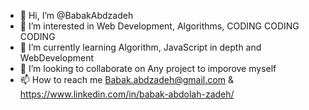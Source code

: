 - 👋 Hi, I’m @BabakAbdzadeh
- 👀 I’m interested in Web Development, Algorithms, CODING CODING CODING 
- 🌱 I’m currently learning Algorithm, JavaScript in depth and WebDevelopment
- 💞️ I’m looking to collaborate on Any project to imporove myself
- 📫 How to reach me Babak.abdzadeh@gmail.com & https://www.linkedin.com/in/babak-abdolah-zadeh/

<!---
BabakAbdzadeh/BabakAbdzadeh is a ✨ special ✨ repository because its `README.md` (this file) appears on your GitHub profile.
You can click the Preview link to take a look at your changes.
--->
